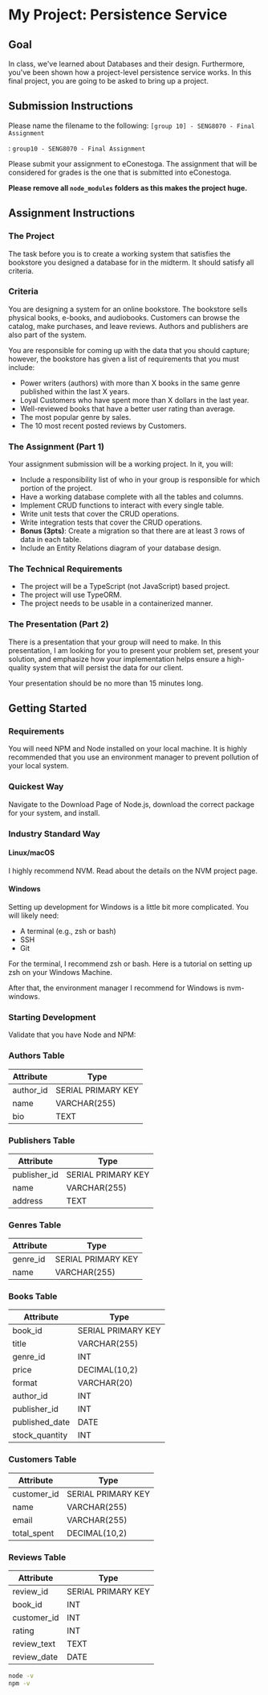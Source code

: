 # My Project: Persistence Service

## Goal
In class, we've learned about Databases and their design. Furthermore, you've been shown how a project-level persistence service works. In this final project, you are going to be asked to bring up a project.

## Submission Instructions
Please name the filename to the following: `[group 10] - SENG8070 - Final Assignment`

: `group10 - SENG8070 - Final Assignment`

Please submit your assignment to eConestoga. The assignment that will be considered for grades is the one that is submitted into eConestoga.

**Please remove all `node_modules` folders as this makes the project huge.**

## Assignment Instructions

### The Project
The task before you is to create a working system that satisfies the bookstore you designed a database for in the midterm. It should satisfy all criteria.

### Criteria
You are designing a system for an online bookstore. The bookstore sells physical books, e-books, and audiobooks. Customers can browse the catalog, make purchases, and leave reviews. Authors and publishers are also part of the system.

You are responsible for coming up with the data that you should capture; however, the bookstore has given a list of requirements that you must include:

- Power writers (authors) with more than X books in the same genre published within the last X years.
- Loyal Customers who have spent more than X dollars in the last year.
- Well-reviewed books that have a better user rating than average.
- The most popular genre by sales.
- The 10 most recent posted reviews by Customers.

### The Assignment (Part 1)
Your assignment submission will be a working project. In it, you will:

- Include a responsibility list of who in your group is responsible for which portion of the project.
- Have a working database complete with all the tables and columns.
- Implement CRUD functions to interact with every single table.
- Write unit tests that cover the CRUD operations.
- Write integration tests that cover the CRUD operations.
- **Bonus (3pts)**: Create a migration so that there are at least 3 rows of data in each table.
- Include an Entity Relations diagram of your database design.

### The Technical Requirements
- The project will be a TypeScript (not JavaScript) based project.
- The project will use TypeORM.
- The project needs to be usable in a containerized manner.

### The Presentation (Part 2)
There is a presentation that your group will need to make. In this presentation, I am looking for you to present your problem set, present your solution, and emphasize how your implementation helps ensure a high-quality system that will persist the data for our client.

Your presentation should be no more than 15 minutes long.

## Getting Started

### Requirements
You will need NPM and Node installed on your local machine. It is highly recommended that you use an environment manager to prevent pollution of your local system.

### Quickest Way
Navigate to the Download Page of Node.js, download the correct package for your system, and install.

### Industry Standard Way

#### Linux/macOS
I highly recommend NVM. Read about the details on the NVM project page.

#### Windows
Setting up development for Windows is a little bit more complicated. You will likely need:
- A terminal (e.g., zsh or bash)
- SSH
- Git

For the terminal, I recommend zsh or bash. Here is a tutorial on setting up zsh on your Windows Machine.

After that, the environment manager I recommend for Windows is nvm-windows.

### Starting Development
Validate that you have Node and NPM:


### Authors Table

| Attribute | Type               |
|-----------|--------------------|
| author_id | SERIAL PRIMARY KEY |
| name      | VARCHAR(255)       |
| bio       | TEXT               |

### Publishers Table

| Attribute    | Type               |
|--------------|--------------------|
| publisher_id | SERIAL PRIMARY KEY |
| name         | VARCHAR(255)       |
| address      | TEXT               |

### Genres Table

| Attribute | Type               |
|-----------|--------------------|
| genre_id  | SERIAL PRIMARY KEY |
| name      | VARCHAR(255)       |

### Books Table

| Attribute      | Type               |
|----------------|--------------------|
| book_id        | SERIAL PRIMARY KEY |
| title          | VARCHAR(255)       |
| genre_id       | INT                |
| price          | DECIMAL(10,2)      |
| format         | VARCHAR(20)        |
| author_id      | INT                |
| publisher_id   | INT                |
| published_date | DATE               |
| stock_quantity | INT                |

### Customers Table

| Attribute   | Type               |
|-------------|--------------------|
| customer_id | SERIAL PRIMARY KEY |
| name        | VARCHAR(255)       |
| email       | VARCHAR(255)       |
| total_spent | DECIMAL(10,2)      |

### Reviews Table

| Attribute    | Type               |
|--------------|--------------------|
| review_id    | SERIAL PRIMARY KEY |
| book_id      | INT                |
| customer_id  | INT                |
| rating       | INT                |
| review_text  | TEXT               |
| review_date  | DATE               |

```bash
node -v
npm -v



